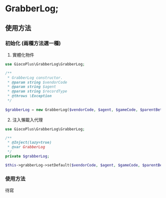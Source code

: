 # GrabberLog;

## 使用方法


### 初始化 (兩種方法選一種)
1. 實體化物件
```php
use GiocoPlus\GrabberLog\GrabberLog;
```

```php
/**
 * GrabberLog constructor.
 * @param string $vendorCode
 * @param string $agent
 * @param string $recordType
 * @throws \Exception
 */
 
$grabberLog = new GrabberLog($vendorCode, $agent, $gameCode, $parentBetId, $recordType);
```

2. 注入懶載入代理
```php
use GiocoPlus\GrabberLog\GrabberLog;
```
```php
/**
 * @Inject(lazy=true)
 * @var GrabberLog
 */
private $grabberLog;
```
```php
$this->grabberLog->setDefault($vendorCode, $agent, $gameCode, $parentBetId, $recordType)
```

### 使用方法
待寫